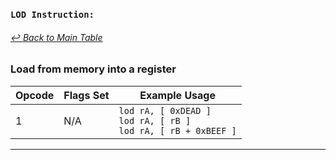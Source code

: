 ### `LOD Instruction:`
###### [↩ Back to Main Table](../README.md)
### Load from memory into a register	
|  Opcode  | Flags Set                 | Example Usage           |
|--------- |---------------------------|-------------------------|
|   1      | N/A                       |    `lod rA, [ 0xDEAD ]`<br> `lod rA, [ rB ]`<br> `lod rA, [ rB + 0xBEEF ]` |
---